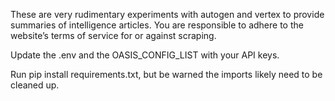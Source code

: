 These are very rudimentary experiments with autogen and vertex to provide summaries of intelligence articles. You are responsible to adhere to the website’s terms of service for or against scraping. 

Update the .env and the OASIS_CONFIG_LIST with your API keys.

Run pip install requirements.txt, but be warned the imports likely need to be cleaned up.
